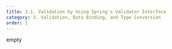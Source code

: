 ```yaml
---
title: 3.1. Validation by Using Spring's Validator Interface
category: 3. Validation, Data Binding, and Type Conversion
order: 1
---
```


empty